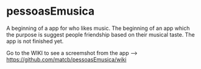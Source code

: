 # pessoasEmusica
A beginning of a app for who likes music.
The beginning of an app which the purpose is suggest people friendship based on their musical taste.
The app is not finished yet.

Go to the WIKI to see a screemshot from the app --> https://github.com/matcb/pessoasEmusica/wiki


